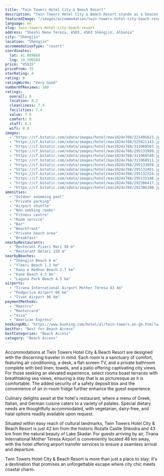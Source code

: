```yaml
---
title: "Twin Towers Hotel City & Beach Resort"
description: "Twin Towers Hotel City & Beach Resort stands as a beacon of comfort and luxury in Shëngjin, offering guests a 4-star experience that seamlessly blends city convenience with beachfront bliss."
featuredImage: "/images/accommodation/twin-towers-hotel-city-beach-resort-221495623.jpg"
language: en
slug: twin-towers-hotel-city-beach-resort
address: "Sheshi Nene Tereza, 4503, 4503 Shëngjin, Albania"
city: "Shëngjin"
location: "Shëngjin"
accommodationType: "resort"
coordinates:
  lat: 41.809868
  lng: 19.596584
price: "US$35"
priceFrom: 35
starRating: 4
rating: 8
ratingWords: "Very Good"
numberOfReviews: 160
ratings:
  overall: 8
  location: 8.2
  cleanliness: 7.9
  facilities: 7.4
  value: 7.6
  comfort: 8
  staff: 8.1
  wifi: 8.8
images:
  - "https://cf.bstatic.com/xdata/images/hotel/max1024x768/221495623.jpg?k=d5faa5e904da9d4159610d81a8a0936ea545d21f8a61626bebae6bb1249cbe13&o=&hp=1"
  - "https://cf.bstatic.com/xdata/images/hotel/max1024x768/525621143.jpg?k=a8e1f99c82e5e597c5c1c68a186e4b74532e6c70a68cb230fbae284c0162a6d9&o=&hp=1"
  - "https://cf.bstatic.com/xdata/images/hotel/max1024x768/311968503.jpg?k=f815b94868d26fbcfdd74597c41c5803c068997105f7a59df72a7713df10e1c9&o=&hp=1"
  - "https://cf.bstatic.com/xdata/images/hotel/max1024x768/295133999.jpg?k=44fa20ee82b4bf816c78c87c097e37177915420424553b7b01887cd518cacd9a&o=&hp=1"
  - "https://cf.bstatic.com/xdata/images/hotel/max1024x768/311968540.jpg?k=30902b8799017c2a6a3a18a393c0881fcb119c9cf5fe40ed4650ac6154806f7d&o=&hp=1"
  - "https://cf.bstatic.com/xdata/images/hotel/max1024x768/311968511.jpg?k=43b66972467455dd682ae09cafd64615658e70b677e410cae33e5a5d5e205eff&o=&hp=1"
  - "https://cf.bstatic.com/xdata/images/hotel/max1024x768/295133050.jpg?k=7732d21e7f4394a4058dd402a1d06bef2c4fe55b2234e74b2db66788973efb27&o=&hp=1"
  - "https://cf.bstatic.com/xdata/images/hotel/max1024x768/295132491.jpg?k=c733ad572ccd8ceabeeeb4c59a53647077b167507599ea0ed26e66aff05d579d&o=&hp=1"
  - "https://cf.bstatic.com/xdata/images/hotel/max1024x768/295132324.jpg?k=dc392b85efd44a85c5f56eefff6c9928f7614c6674e2331d345e2038b582b2c0&o=&hp=1"
  - "https://cf.bstatic.com/xdata/images/hotel/max1024x768/295132180.jpg?k=e90799b46dfe4aea30e17da9ea4d7d73d457f234c21b3a1d7315aaa38a5ec54c&o=&hp=1"
  - "https://cf.bstatic.com/xdata/images/hotel/max1024x768/292386417.jpg?k=9147479d7499837cee53290d0c5d03115e71220ecf0c15f563dbb13e170e99df&o=&hp=1"
  - "https://cf.bstatic.com/xdata/images/hotel/max1024x768/292386380.jpg?k=f87f1ca6e87f6ea8f7354e22ef1a9239d7e3814a27d56b6357edacfd05dcb4f0&o=&hp=1"
amenities:
  - "Outdoor swimming pool"
  - "Private parking"
  - "Airport shuttle"
  - "Non-smoking rooms"
  - "Fitness centre"
  - "Room service"
  - "Bar"
  - "Beachfront"
  - "Private beach area"
  - "Breakfast"
nearbyRestaurants:
  - "Restorant Pizeri Mari 50 m"
  - "Restorant Detari 150 m"
nearbyBeaches:
  - "Shëngjin Beach 8 m"
  - "Ylberi Beach 1.2 km"
  - "Rana e Hedhun Beach 2.7 km"
  - "Kune Beach 4.5 km"
  - "Laguna Park Beach 4.5 km"
airports:
  - "Tirana International Airport Mother Teresa 43 km"
  - "Podgorica Airport 66 km"
  - "Tivat Airport 96 km"
paymentMethods:
  - "Maestro"
  - "Mastercard"
  - "Visa"
  - "American Express"
bookingURL: "https://www.booking.com/hotel/al/twin-towers.en-gb.html?aid=8035640"
bestFor: "Best for Beach Access"
bestCategories: "Beach Access"
category: "Beach Access"
---
```


Accommodations at Twin Towers Hotel City & Beach Resort are designed with the discerning traveler in mind. Each room is a sanctuary of comfort, featuring air conditioning, a desk, a flat-screen TV, and a private bathroom complete with bed linen, towels, and a patio offering captivating city views. For those seeking an elevated experience, select rooms boast terraces with breathtaking sea views, ensuring a stay that is as picturesque as it is comfortable. The added security of a safety deposit box and the convenience of an in-room fridge further enhance the guest experience.

Culinary delights await at the hotel's restaurant, where a menu of Greek, Italian, and German cuisine caters to a variety of palates. Special dietary needs are thoughtfully accommodated, with vegetarian, dairy-free, and halal options readily available upon request.

Situated within easy reach of cultural landmarks, Twin Towers Hotel City & Beach Resort is just 42 km from the historic Rozafa Castle Shkodra and 43 km from the natural beauty of Lake Skadar. For guests arriving by air, Tirana International Mother Teresa Airport is conveniently located 48 km away, with the hotel offering airport transfer services to ensure a seamless arrival and departure.

Twin Towers Hotel City & Beach Resort is more than just a place to stay; it's a destination that promises an unforgettable escape where city chic meets coastal charm.